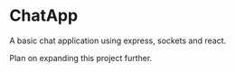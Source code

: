 # ChatApp
A basic chat application using express, sockets and react.

Plan on expanding this project further.
